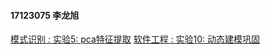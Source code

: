 

#### 17123075 李龙旭

[模式识别 : 实验5: pca特征提取](https://takemorenap.github.io/works.github.io/ex5_pca/index.html)
[软件工程 : 实验10: 动态建模巩固](https://takemorenap.github.io/works.github.io/ex10/index.html)
